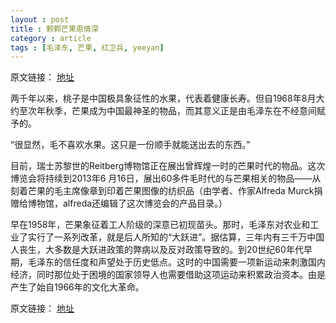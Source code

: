 ```yaml
---
layout : post
title : 颗颗芒果恩情深
category : article
tags : [毛泽东, 芒果, 红卫兵, yeeyan]
---
```


原文链接： [地址](http://select.yeeyan.org/view/377752/349307)

两千年以来，桃子是中国极具象征性的水果，代表着健康长寿。但自1968年8月大约至次年秋季，芒果成为中国最神圣的物品，而其意义正是由毛泽东在不经意间赋予的。

“很显然，毛不喜欢水果。这只是一份顺手就能送出去的东西。”

目前，瑞士苏黎世的Reitberg博物馆正在展出曾辉煌一时的芒果时代的物品。这次博览会将持续到2013年6 月16日，展出60多件毛时代的与芒果相关的物品——从刻着芒果的毛主席像章到印着芒果图像的纺织品（由学者、作家Alfreda Murck捐赠给博物馆，alfreda还编辑了这次博览会的产品目录。）

早在1958年，芒果象征着工人阶级的深意已初现苗头。那时，毛泽东对农业和工业了实行了一系列改革，就是后人所知的“大跃进”。据估算，三年内有三千万中国人丧生，大多数是大跃进政策的弊病以及反对政策导致的。到20世纪60年代早期，毛泽东的信任度和声望处于历史低点。这时的中国需要一项新运动来刺激国内经济，同时那位处于困境的国家领导人也需要借助这项运动来积累政治资本。由是产生了始自1966年的文化大革命。

原文链接： [地址](http://select.yeeyan.org/view/377752/349307)